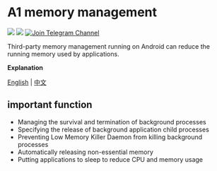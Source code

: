 # A1 memory management

![](https://img.shields.io/badge/Android%208~13-Support-green)
![](https://img.shields.io/badge/arm64--v8a-Support-green)
[![Join Telegram Channel](https://img.shields.io/badge/Join%20group-Telegram-brightgreen.svg)](https://t.me/HCha1234)

Third-party memory management running on Android can reduce the running memory used by applications.

**Explanation**

[English](README.md) | [中文](README-zh.md)

## important function
- Managing the survival and termination of background processes
- Specifying the release of background application child processes
- Preventing Low Memory Killer Daemon from killing background processes
- Automatically releasing non-essential memory
- Putting applications to sleep to reduce CPU and memory usage